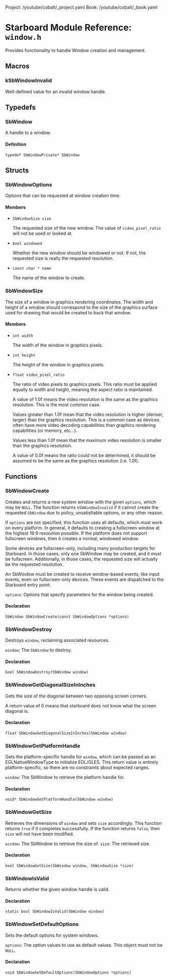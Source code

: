 Project: /youtube/cobalt/_project.yaml
Book: /youtube/cobalt/_book.yaml

# Starboard Module Reference: `window.h`

Provides functionality to handle Window creation and management.

## Macros

### kSbWindowInvalid

Well-defined value for an invalid window handle.

## Typedefs

### SbWindow

A handle to a window.

#### Definition

```
typedef SbWindowPrivate* SbWindow
```

## Structs

### SbWindowOptions

Options that can be requested at window creation time.

#### Members

*   `SbWindowSize size`

    The requested size of the new window. The value of `video_pixel_ratio` will
    not be used or looked at.
*   `bool windowed`

    Whether the new window should be windowed or not. If not, the requested size
    is really the requested resolution.
*   `const char * name`

    The name of the window to create.

### SbWindowSize

The size of a window in graphics rendering coordinates. The width and height of
a window should correspond to the size of the graphics surface used for drawing
that would be created to back that window.

#### Members

*   `int width`

    The width of the window in graphics pixels.
*   `int height`

    The height of the window in graphics pixels.
*   `float video_pixel_ratio`

    The ratio of video pixels to graphics pixels. This ratio must be applied
    equally to width and height, meaning the aspect ratio is maintained.

    A value of 1.0f means the video resolution is the same as the graphics
    resolution. This is the most common case.

    Values greater than 1.0f mean that the video resolution is higher (denser,
    larger) than the graphics resolution. This is a common case as devices often
    have more video decoding capabilities than graphics rendering capabilities
    (or memory, etc...).

    Values less than 1.0f mean that the maximum video resolution is smaller than
    the graphics resolution.

    A value of 0.0f means the ratio could not be determined, it should be
    assumed to be the same as the graphics resolution (i.e. 1.0f).

## Functions

### SbWindowCreate

Creates and returns a new system window with the given `options`, which may be
`NULL`. The function returns `kSbWindowInvalid` if it cannot create the
requested `SbWindow` due to policy, unsatisfiable options, or any other reason.

If `options` are not specified, this function uses all defaults, which must work
on every platform. In general, it defaults to creating a fullscreen window at
the highest 16:9 resolution possible. If the platform does not support
fullscreen windows, then it creates a normal, windowed window.

Some devices are fullscreen-only, including many production targets for
Starboard. In those cases, only one SbWindow may be created, and it must be
fullscreen. Additionally, in those cases, the requested size will actually be
the requested resolution.

An SbWindow must be created to receive window-based events, like input events,
even on fullscreen-only devices. These events are dispatched to the Starboard
entry point.

`options`: Options that specify parameters for the window being created.

#### Declaration

```
SbWindow SbWindowCreate(const SbWindowOptions *options)
```

### SbWindowDestroy

Destroys `window`, reclaiming associated resources.

`window`: The `SbWindow` to destroy.

#### Declaration

```
bool SbWindowDestroy(SbWindow window)
```

### SbWindowGetDiagonalSizeInInches

Gets the size of the diagonal between two opposing screen corners.

A return value of 0 means that starboard does not know what the screen diagonal
is.

#### Declaration

```
float SbWindowGetDiagonalSizeInInches(SbWindow window)
```

### SbWindowGetPlatformHandle

Gets the platform-specific handle for `window`, which can be passed as an
EGLNativeWindowType to initialize EGL/GLES. This return value is entirely
platform-specific, so there are no constraints about expected ranges.

`window`: The SbWindow to retrieve the platform handle for.

#### Declaration

```
void* SbWindowGetPlatformHandle(SbWindow window)
```

### SbWindowGetSize

Retrieves the dimensions of `window` and sets `size` accordingly. This function
returns `true` if it completes successfully. If the function returns `false`,
then `size` will not have been modified.

`window`: The SbWindow to retrieve the size of. `size`: The retrieved size.

#### Declaration

```
bool SbWindowGetSize(SbWindow window, SbWindowSize *size)
```

### SbWindowIsValid

Returns whether the given window handle is valid.

#### Declaration

```
static bool SbWindowIsValid(SbWindow window)
```

### SbWindowSetDefaultOptions

Sets the default options for system windows.

`options`: The option values to use as default values. This object must not be
`NULL`.

#### Declaration

```
void SbWindowSetDefaultOptions(SbWindowOptions *options)
```

